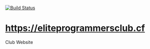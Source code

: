 [![Build Status](https://travis-ci.org/chidelmun/eliteprogrammersclub.cf.svg?branch=master)](https://travis-ci.org/chidelmun/eliteprogrammersclub.cf)

https://eliteprogrammersclub.cf
=======================

Club Website
